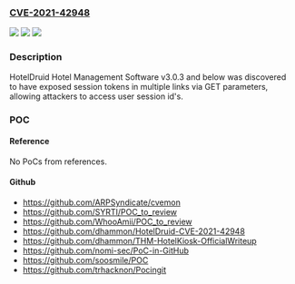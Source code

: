 ### [CVE-2021-42948](https://cve.mitre.org/cgi-bin/cvename.cgi?name=CVE-2021-42948)
![](https://img.shields.io/static/v1?label=Product&message=n%2Fa&color=blue)
![](https://img.shields.io/static/v1?label=Version&message=n%2Fa&color=blue)
![](https://img.shields.io/static/v1?label=Vulnerability&message=n%2Fa&color=brighgreen)

### Description

HotelDruid Hotel Management Software v3.0.3 and below was discovered to have exposed session tokens in multiple links via GET parameters, allowing attackers to access user session id's.

### POC

#### Reference
No PoCs from references.

#### Github
- https://github.com/ARPSyndicate/cvemon
- https://github.com/SYRTI/POC_to_review
- https://github.com/WhooAmii/POC_to_review
- https://github.com/dhammon/HotelDruid-CVE-2021-42948
- https://github.com/dhammon/THM-HotelKiosk-OfficialWriteup
- https://github.com/nomi-sec/PoC-in-GitHub
- https://github.com/soosmile/POC
- https://github.com/trhacknon/Pocingit

